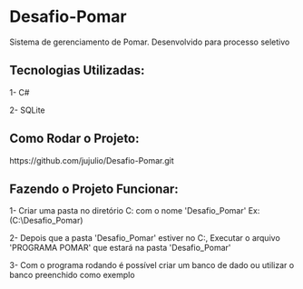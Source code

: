 # Desafio-Pomar
Sistema de gerenciamento de Pomar. Desenvolvido para processo seletivo

## Tecnologias Utilizadas:
 <p>1- C#</p>
 <p>2- SQLite</p>
 
 ## Como Rodar o Projeto:
 <p>https://github.com/jujulio/Desafio-Pomar.git</p>
 
## Fazendo o Projeto Funcionar:
 <p>1- Criar uma pasta no diretório C: com o nome 'Desafio_Pomar' Ex:(C:\Desafio_Pomar)</p>
 <p>2- Depois que a pasta 'Desafio_Pomar' estiver no C:, Executar o arquivo 'PROGRAMA POMAR' que estará na pasta 'Desafio_Pomar'</p>
 <p>3- Com o programa rodando é possível criar um banco de dado ou utilizar o banco preenchido como exemplo</p>
 
